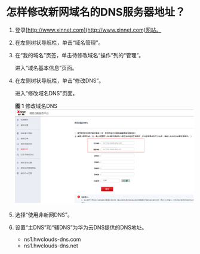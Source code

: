 # 怎样修改新网域名的DNS服务器地址？<a name="dns_faq_028"></a>

1.  登录[http://www.xinnet.com](http://www.xinnet.com)网站。
2.  在左侧树状导航栏，单击“域名管理”。
3.  在“我的域名”页签，单击待修改域名“操作”列的“管理”。

    进入“域名基本信息”页面。

4.  在左侧树状导航栏，单击“修改DNS”。

    进入“修改域名DNS”页面。

    **图 1**  修改域名DNS<a name="fig8368532186"></a>  
    ![](figures/修改域名DNS.png "修改域名DNS")

5.  选择“使用非新网DNS”。
6.  设置“主DNS”和“辅DNS”为华为云DNS提供的DNS地址。
    -   ns1.hwclouds-dns.com
    -   ns1.hwclouds-dns.net


